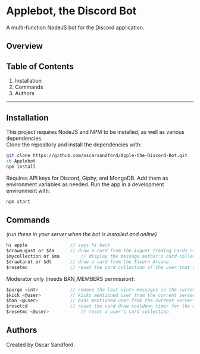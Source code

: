 # Applebot, the Discord Bot
A multi-function NodeJS bot for the Discord application.

## Overview 


## Table of Contents
1. Installation
2. Commands
3. Authors

<hr/>

## Installation


This project requires NodeJS and NPM to be installed, as well as various dependencies. <br>
Clone the repository and install the dependencies with:
```sh
git clone https://github.com/oscarsandford/Apple-the-Discord-Bot.git
cd Applebot
npm install
```

Requires API keys for Discord, Giphy, and MongoDB. Add them as environment variables as needed. 
Run the app in a development environment with:
```sh
npm start
```


## Commands
*(run these in your server when the bot is installed and online)*

```js
hi apple        		// says hi back
$drawaugust or $da		// draw a card from the August Trading Cards collection
$mycollection or $ma  		// display the message author's card collection
$drawtarot or $dt		// draw a card from the Tavern Arcana
$resetmc     			// reset the card collection of the user that called it
```

Moderator only (needs BAN_MEMBERS permission):
```js
$purge <int>    		// remove the last <int> messages in the current channel, up to 50
$kick <@user>   		// kicks mentioned user from the current server
$ban <@user>   			// bans mentioned user from the current server
$resetcd        		// reset the card draw cooldown timer for the message author
$resetmc <@user>     		// reset a user's card collection
```

## Authors
Created by Oscar Sandford.
